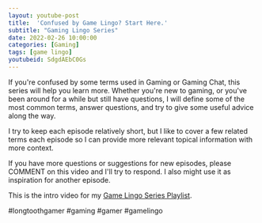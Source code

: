 ```yaml
---
layout: youtube-post
title:  'Confused by Game Lingo? Start Here.'
subtitle: "Gaming Lingo Series"
date: 2022-02-26 10:00:00
categories: [Gaming]
tags: [game lingo]
youtubeid: SdgdAEbC0Gs
---
```


<p class="premono" markdown="1">
If you're confused by some terms used in Gaming or Gaming Chat, this series will help you learn more. Whether you're new to gaming, or you've been around for a while but still have questions, I will define some of the most common terms, answer questions, and try to give some useful advice along the way.

I try to keep each episode relatively short, but I like to cover a few related terms each episode so I can provide more relevant topical information with more context.

If you have more questions or suggestions for new episodes, please COMMENT on this video and I'll try to respond. I also might use it as inspiration for another episode.

This is the intro video for my [Game Lingo Series Playlist](https://youtube.com/playlist?list=PLYTW1X-dTQ4RXDsasjPU2HEM5BZ2s5cu4).

#longtoothgamer #gaming #gamer #gamelingo
</p>
